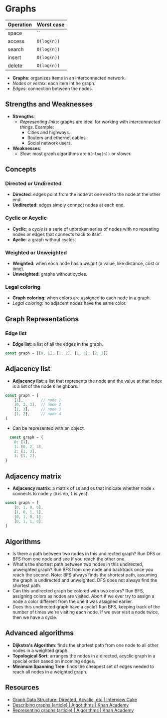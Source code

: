 # Graphs

| Operation | Worst case  |
| --------- | ----------- |
| space     | ``          |
| access    | `O(log(n))` |
| search    | `O(log(n))` |
| insert    | `O(log(n))` |
| delete    | `O(log(n))` |

* **Graphs**: organizes items in an interconnected network.
* *Nodes or vertex*: each item int he graph.
* *Edges*: connection between the nodes.

## Strengths and Weaknesses

* **Strengths**:
  * *Representing links*: graphs are ideal for working with *interconnected
    things*. Example:
    * Cities and highways.
    * Routers and ethernet cables.
    * Social network users.
* **Weaknesses**:
  * *Slow*: most graph algorithms are `O(nlog(n))` or slower.

## Concepts

### Directed or Undirected

* **Directed**: edges point from the node at one end to the node at the other end.
* **Undirected**: edges simply connect nodes at each end.

### Cyclic or Acyclic

* **Cyclic**: a *cycle* is a serie of unbroken series of nodes with no repeating
  nodes or edges that connects back to itsef.
* **Ayclic**: a graph without cycles.

### Weighted or Unweighted

* **Weighted**: when each node has a *weight* (a value, like distance, cost or time).
* **Unweighted**: graphs without cycles.

### Legal coloring

* **Graph coloring**: when colors are assigned to each node in a graph.
* *Legal coloring*: no adjacent nodes have the same color.

## Graph Representations

### Edge list

* **Edge list**: a list of all the edges in the graph.

```javascript
const graph = [[0, 1], [1, 2], [1, 3], [2, 3]]
```

## Adjacency list

* **Adjacency list**: a list that represents the node and the value at that
  index is a list of the node's neighbors.

```javascript
const graph = [
    [1],        // node 1
    [0, 2, 3],  // node 2
    [1, 3],     // node 3
    [1, 2],     // node 4
]
```

* Can be represented with an object.

```javascript
  const graph = {
    0: [1],
    1: [0, 2, 3],
    2: [1, 3],
    3: [1, 2],
}
```

## Adjacency matrix

* **Adjacency matrix**: a matrix of `1`s and `0`s that indicate whether node `x`
  connects to node `y` (`0` is no, `1` is yes).

```javascript
const graph = [
    [0, 1, 0, 0],
    [1, 0, 1, 1],
    [0, 1, 0, 1],
    [0, 1, 1, 0],
]
```

## Algorithms

* Is there a path between two nodes in this undirected graph? Run DFS or BFS from one node and see if you reach the other one.
* What's the shortest path between two nodes in this undirected, unweighted graph? Run BFS from one node and backtrack once you reach the second. Note: BFS always finds the shortest path, assuming the graph is undirected and unweighted. DFS does not always find the shortest path.
* Can this undirected graph be colored with two colors? Run BFS, assigning colors as nodes are visited. Abort if we ever try to assign a node a color different from the one it was assigned earlier.
* Does this undirected graph have a cycle? Run BFS, keeping track of the number of times we're visiting each node. If we ever visit a node twice, then we have a cycle.

## Advanced algorithms

* **Dijkstra's Algorithm**: finds the shortest path from one node to all other nodes in a weighted graph.
* **Topological Sort**: arranges the nodes in a directed, acyclic graph in a special order based on incoming edges.
* **Minimum Spanning Tree**: finds the cheapest set of edges needed to reach all nodes in a weighted graph.

## Resources

* [Graph Data Structure: Directed, Acyclic, etc | Interview Cake](https://www.interviewcake.com/concept/javascript/graph)
* [Describing graphs (article) | Algorithms | Khan Academy](https://www.khanacademy.org/computing/computer-science/algorithms/graph-representation/a/describing-graphs)
* [Representing graphs (article) | Algorithms | Khan
  Academy](https://www.khanacademy.org/computing/computer-science/algorithms/graph-representation/a/representing-graphs)

